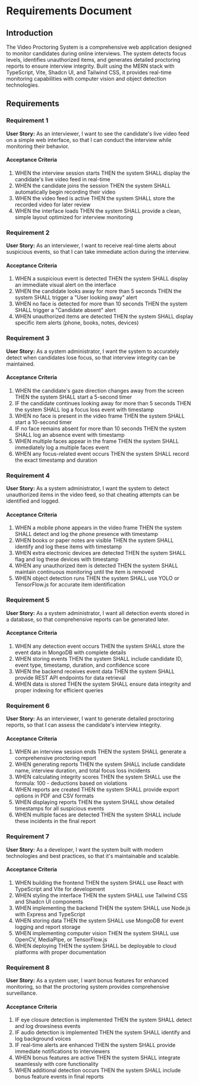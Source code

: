 # Requirements Document

## Introduction

The Video Proctoring System is a comprehensive web application designed to monitor candidates during online interviews. The system detects focus levels, identifies unauthorized items, and generates detailed proctoring reports to ensure interview integrity. Built using the MERN stack with TypeScript, Vite, Shadcn UI, and Tailwind CSS, it provides real-time monitoring capabilities with computer vision and object detection technologies.

## Requirements

### Requirement 1

**User Story:** As an interviewer, I want to see the candidate's live video feed on a simple web interface, so that I can conduct the interview while monitoring their behavior.

#### Acceptance Criteria

1. WHEN the interview session starts THEN the system SHALL display the candidate's live video feed in real-time
2. WHEN the candidate joins the session THEN the system SHALL automatically begin recording their video
3. WHEN the video feed is active THEN the system SHALL store the recorded video for later review
4. WHEN the interface loads THEN the system SHALL provide a clean, simple layout optimized for interview monitoring

### Requirement 2

**User Story:** As an interviewer, I want to receive real-time alerts about suspicious events, so that I can take immediate action during the interview.

#### Acceptance Criteria

1. WHEN a suspicious event is detected THEN the system SHALL display an immediate visual alert on the interface
2. WHEN the candidate looks away for more than 5 seconds THEN the system SHALL trigger a "User looking away" alert
3. WHEN no face is detected for more than 10 seconds THEN the system SHALL trigger a "Candidate absent" alert
4. WHEN unauthorized items are detected THEN the system SHALL display specific item alerts (phone, books, notes, devices)

### Requirement 3

**User Story:** As a system administrator, I want the system to accurately detect when candidates lose focus, so that interview integrity can be maintained.

#### Acceptance Criteria

1. WHEN the candidate's gaze direction changes away from the screen THEN the system SHALL start a 5-second timer
2. IF the candidate continues looking away for more than 5 seconds THEN the system SHALL log a focus loss event with timestamp
3. WHEN no face is present in the video frame THEN the system SHALL start a 10-second timer
4. IF no face remains absent for more than 10 seconds THEN the system SHALL log an absence event with timestamp
5. WHEN multiple faces appear in the frame THEN the system SHALL immediately log a multiple faces event
6. WHEN any focus-related event occurs THEN the system SHALL record the exact timestamp and duration

### Requirement 4

**User Story:** As a system administrator, I want the system to detect unauthorized items in the video feed, so that cheating attempts can be identified and logged.

#### Acceptance Criteria

1. WHEN a mobile phone appears in the video frame THEN the system SHALL detect and log the phone presence with timestamp
2. WHEN books or paper notes are visible THEN the system SHALL identify and log these items with timestamp
3. WHEN extra electronic devices are detected THEN the system SHALL flag and log these devices with timestamp
4. WHEN any unauthorized item is detected THEN the system SHALL maintain continuous monitoring until the item is removed
5. WHEN object detection runs THEN the system SHALL use YOLO or TensorFlow.js for accurate item identification

### Requirement 5

**User Story:** As a system administrator, I want all detection events stored in a database, so that comprehensive reports can be generated later.

#### Acceptance Criteria

1. WHEN any detection event occurs THEN the system SHALL store the event data in MongoDB with complete details
2. WHEN storing events THEN the system SHALL include candidate ID, event type, timestamp, duration, and confidence score
3. WHEN the backend receives event data THEN the system SHALL provide REST API endpoints for data retrieval
4. WHEN data is stored THEN the system SHALL ensure data integrity and proper indexing for efficient queries

### Requirement 6

**User Story:** As an interviewer, I want to generate detailed proctoring reports, so that I can assess the candidate's interview integrity.

#### Acceptance Criteria

1. WHEN an interview session ends THEN the system SHALL generate a comprehensive proctoring report
2. WHEN generating reports THEN the system SHALL include candidate name, interview duration, and total focus loss incidents
3. WHEN calculating integrity scores THEN the system SHALL use the formula: 100 - deductions based on violations
4. WHEN reports are created THEN the system SHALL provide export options in PDF and CSV formats
5. WHEN displaying reports THEN the system SHALL show detailed timestamps for all suspicious events
6. WHEN multiple faces are detected THEN the system SHALL include these incidents in the final report

### Requirement 7

**User Story:** As a developer, I want the system built with modern technologies and best practices, so that it's maintainable and scalable.

#### Acceptance Criteria

1. WHEN building the frontend THEN the system SHALL use React with TypeScript and Vite for development
2. WHEN styling the interface THEN the system SHALL use Tailwind CSS and Shadcn UI components
3. WHEN implementing the backend THEN the system SHALL use Node.js with Express and TypeScript
4. WHEN storing data THEN the system SHALL use MongoDB for event logging and report storage
5. WHEN implementing computer vision THEN the system SHALL use OpenCV, MediaPipe, or TensorFlow.js
6. WHEN deploying THEN the system SHALL be deployable to cloud platforms with proper documentation

### Requirement 8

**User Story:** As a system user, I want bonus features for enhanced monitoring, so that the proctoring system provides comprehensive surveillance.

#### Acceptance Criteria

1. IF eye closure detection is implemented THEN the system SHALL detect and log drowsiness events
2. IF audio detection is implemented THEN the system SHALL identify and log background voices
3. IF real-time alerts are enhanced THEN the system SHALL provide immediate notifications to interviewers
4. WHEN bonus features are active THEN the system SHALL integrate seamlessly with core functionality
5. WHEN additional detection occurs THEN the system SHALL include bonus feature events in final reports